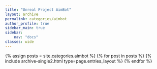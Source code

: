 ```yaml
---
title: "Unreal Project AimBot"
layout: archive
permalink: categories/aimbot
author_profile: true
sidebar_main: true
sidebar:
    nav: "docs"
classes: wide
---
```


{% assign posts = site.categories.aimbot %}
{% for post in posts %} {% include archive-single2.html type=page.entries_layout %} {% endfor %}